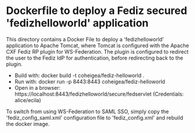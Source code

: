 # Dockerfile to deploy a Fediz secured 'fedizhelloworld' application

This directory contains a Docker File to deploy a 'fedizhelloworld'
application to Apache Tomcat, where Tomcat is configured with the Apache CXF
Fediz RP plugin for WS-Federation. The plugin is configured to redirect the
user to the Fediz IdP for authentication, before redirecting back to the plugin.

 * Build with: docker build -t coheigea/fediz-helloworld .
 * Run with: docker run -p 8443:8443 coheigea/fediz-helloworld
 * Open in a browser: https://localhost:8443/fedizhelloworld/secure/fedservlet
   (Credentials: alice/ecila)

To switch from using WS-Federation to SAML SSO, simply copy the
'fediz_config_saml.xml' configuration file to 'fediz_config.xml' and 
rebuild the docker image.
